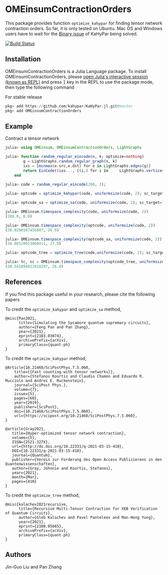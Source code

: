 # OMEinsumContractionOrders
This package provides function `optimize_kahypar` for finding tensor network contraction orders. So far, it is only tested on Ubuntu. Mac OS and Windows users have to wait for the [Binary issue](https://github.com/kahypar/KaHyPar.jl/issues/12) of KaHyPar being solved.

[![Build Status](https://github.com/TensorBFS/OMEinsumContractionOrders.jl/workflows/CI/badge.svg)](https://github.com/TensorBFS/OMEinsumContractionOrders.jl/actions)

## Installation
<p>
OMEinsumContractionOrders is a Julia Language package. To install OMEinsumContractionOrders,
    please <a href="https://docs.julialang.org/en/v1/manual/getting-started/">open
    Julia's interactive session (known as REPL)</a> and press <kbd>]</kbd> key in the REPL to use the package mode, then type the following command
</p>

For stable release

```julia
pkg> add https://github.com/kahypar/KaHyPar.jl.git#master
pkg> add OMEinsumContractionOrders
```

## Example
Contract a tensor network
```julia
julia> using OMEinsum, OMEinsumContractionOrders, LightGraphs

julia> function random_regular_eincode(n, k; optimize=nothing)
	    g = LightGraphs.random_regular_graph(n, k)
	    ixs = [minmax(e.src,e.dst) for e in LightGraphs.edges(g)]
	    return EinCode((ixs..., [(i,) for i in     LightGraphs.vertices(g)]...), ())
    end
    
julia> code = random_regular_eincode(200, 3);

julia> optcode = optimize_kahypar(code, uniformsize(code, 2); sc_target=30, max_group_size=50);

julia> optcode_sa = optimize_sa(code, uniformsize(code, 2); sc_target=30, max_group_size=50);

julia> OMEinsum.timespace_complexity(code, uniformsize(code, 2))
(200.0, 0.0)

julia> OMEinsum.timespace_complexity(optcode, uniformsize(code, 2))
(38.0290167456887, 26.0)

julia> OMEinsum.timespace_complexity(optcode_sa, uniformsize(code, 2))
(34.86528023060411, 27.0)

julia> optcode_tree = optimize_tree(code,uniformsize(code, 2); sc_target=28, βs=0.1:0.1:10, ntrials=2, niters=100, sc_weight=3.0);

julia> tc, sc = OMEinsum.timespace_complexity(optcode_tree, uniformsize(code, 2))
(30.541894421918297, 26.0)
```

## References

If you find this package useful in your research, please cite the following papers

To credit the `optimize_kahypar` and `optimize_sa` method,
```
@misc{Pan2021,
      title={Simulating the Sycamore quantum supremacy circuits}, 
      author={Feng Pan and Pan Zhang},
      year={2021},
      eprint={2103.03074},
      archivePrefix={arXiv},
      primaryClass={quant-ph}
}
```

To credit the `optimize_kahypar` method,
```
@Article{10.21468/SciPostPhys.7.5.060,
	title={{Fast counting with tensor networks}},
	author={Stefanos Kourtis and Claudio Chamon and Eduardo R. Mucciolo and Andrei E. Ruckenstein},
	journal={SciPost Phys.},
	volume={7},
	issue={5},
	pages={60},
	year={2019},
	publisher={SciPost},
	doi={10.21468/SciPostPhys.7.5.060},
	url={https://scipost.org/10.21468/SciPostPhys.7.5.060},
}
```

```
@article{Gray2021,
   title={Hyper-optimized tensor network contraction},
   volume={5},
   ISSN={2521-327X},
   url={http://dx.doi.org/10.22331/q-2021-03-15-410},
   DOI={10.22331/q-2021-03-15-410},
   journal={Quantum},
   publisher={Verein zur Forderung des Open Access Publizierens in den Quantenwissenschaften},
   author={Gray, Johnnie and Kourtis, Stefanos},
   year={2021},
   month={Mar},
   pages={410}
}
```

To credit the `optimize_tree` method,
```
@misc{kalachev2021recursive,
      title={Recursive Multi-Tensor Contraction for XEB Verification of Quantum Circuits}, 
      author={Gleb Kalachev and Pavel Panteleev and Man-Hong Yung},
      year={2021},
      eprint={2108.05665},
      archivePrefix={arXiv},
      primaryClass={quant-ph}
}
```

## Authors
Jin-Guo Liu and Pan Zhang
